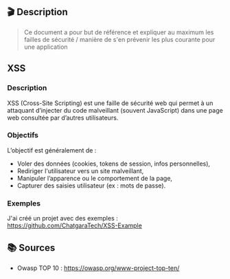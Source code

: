 ## 🎬 Description

> Ce document a pour but de référence et expliquer au maximum les failles de sécurité / manière de s'en prévenir les plus courante pour une application

## XSS

### Description

XSS (Cross-Site Scripting) est une faille de sécurité web qui permet à un attaquant d’injecter du code malveillant (souvent JavaScript) dans une page web consultée par d’autres utilisateurs.

### Objectifs 

L’objectif est généralement de :
* Voler des données (cookies, tokens de session, infos personnelles),
* Rediriger l'utilisateur vers un site malveillant,
* Manipuler l’apparence ou le comportement de la page,
* Capturer des saisies utilisateur (ex : mots de passe).

### Exemples

J'ai créé un projet avec des exemples : https://github.com/ChatgaraTech/XSS-Example

## 📚 Sources

* Owasp TOP 10 : https://owasp.org/www-project-top-ten/

